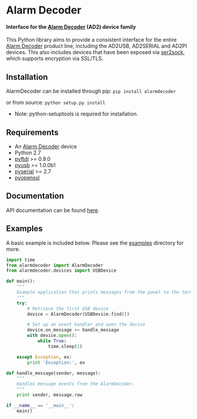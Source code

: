 Alarm Decoder
=============
#### Interface for the [Alarm Decoder](http://www.alarmdecoder.com) (AD2) device family ####


This Python library aims to provide a consistent interface for the entire [Alarm
Decoder](http://www.alarmdecoder.com) product line, including the AD2USB, AD2SERIAL and AD2PI devices.
This also includes devices that have been exposed via [ser2sock](http://github.com/nutechsoftware/ser2sock), which
supports encryption via SSL/TLS.

Installation
------------
AlarmDecoder can be installed through pip:
    ```pip install alarmdecoder```

or from source:
    ```python setup.py install```

* Note: python-setuptools is required for installation.

Requirements
------------
* An [Alarm Decoder](http://www.alarmdecoder.com) device
* Python 2.7
* [pyftdi](https://github.com/eblot/pyftdi) >= 0.9.0
* [pyusb](http://sourceforge.net/apps/trac/pyusb/) >= 1.0.0b1
* [pyserial](http://pyserial.sourceforge.net/) >= 2.7
* [pyopenssl](https://launchpad.net/pyopenssl)

Documentation
-------------
API documentation can be found [here](http://github.com/nutechsoftware/alarmdecoder/tree/master/docs/build/html).

Examples
--------
A basic example is included below.  Please see the [examples](http://github.com/nutechsoftware/alarmdecoder/tree/master/examples) directory for more.


```python
import time
from alarmdecoder import AlarmDecoder
from alarmdecoder.devices import USBDevice

def main():
    """
    Example application that prints messages from the panel to the terminal.
    """
    try:
        # Retrieve the first USB device
        device = AlarmDecoder(USBDevice.find())

        # Set up an event handler and open the device
        device.on_message += handle_message
        with device.open():
            while True:
                time.sleep(1)

    except Exception, ex:
        print 'Exception:', ex

def handle_message(sender, message):
    """
    Handles message events from the AlarmDecoder.
    """
    print sender, message.raw

if __name__ == '__main__':
    main()
```
